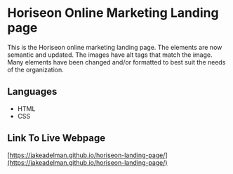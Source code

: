 # Horiseon Online Marketing Landing page

This is the Horiseon online marketing landing page. The elements are now semantic and updated. The images have alt tags that match the image. Many elements have been changed and/or formatted to best suit the needs of the organization.

## Languages
* HTML
* CSS

## Link To Live Webpage
[https://jakeadelman.github.io/horiseon-landing-page/](https://jakeadelman.github.io/horiseon-landing-page/)
